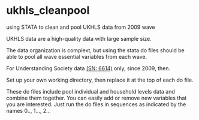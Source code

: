 # ukhls_cleanpool
using STATA to clean and pool UKHLS data from 2009 wave

UKHLS data are a high-quality data with large sample size. 

The data organization is complext, but using the stata do files should be able to pool all wave essential variables from each wave.

For Understanding Society data [(SN: 6614)](https://beta.ukdataservice.ac.uk/datacatalogue/studies/study?id=6614) only, since 2009, then. 

Set up your own working directory, then replace it at the top of each do file.

These do files include pool individual and household levels data and combine them together. You can easily add or remove new variables that you are interested. Just run the do files in sequences as indicated by the names 0.., 1..., 2...
